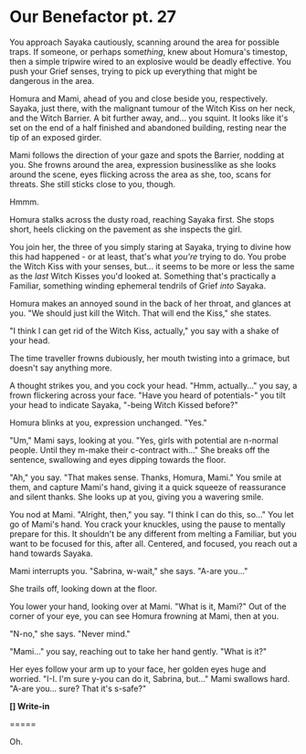 # Our Benefactor pt. 27

You approach Sayaka cautiously, scanning around the area for possible traps. If someone, or perhaps some*thing*, knew about Homura's timestop, then a simple tripwire wired to an explosive would be deadly effective. You push your Grief senses, trying to pick up everything that might be dangerous in the area.

Homura and Mami, ahead of you and close beside you, respectively. Sayaka, just there, with the malignant tumour of the Witch Kiss on her neck, and the Witch Barrier. A bit further away, and... you squint. It looks like it's set on the end of a half finished and abandoned building, resting near the tip of an exposed girder.

Mami follows the direction of your gaze and spots the Barrier, nodding at you. She frowns around the area, expression businesslike as she looks around the scene, eyes flicking across the area as she, too, scans for threats. She still sticks close to you, though.

Hmmm.

Homura stalks across the dusty road, reaching Sayaka first. She stops short, heels clicking on the pavement as she inspects the girl.

You join her, the three of you simply staring at Sayaka, trying to divine how this had happened - or at least, that's what *you're* trying to do. You probe the Witch Kiss with your senses, but... it seems to be more or less the same as the *last* Witch Kisses you'd looked at. Something that's practically a Familiar, something winding ephemeral tendrils of Grief *into* Sayaka.

Homura makes an annoyed sound in the back of her throat, and glances at you. "We should just kill the Witch. That will end the Kiss," she states.

"I think I can get rid of the Witch Kiss, actually," you say with a shake of your head.

The time traveller frowns dubiously, her mouth twisting into a grimace, but doesn't say anything more.

A thought strikes you, and you cock your head. "Hmm, actually..." you say, a frown flickering across your face. "Have you heard of potentials-" you tilt your head to indicate Sayaka, "-being Witch Kissed before?"

Homura blinks at you, expression unchanged. "Yes."

"Um," Mami says, looking at you. "Yes, girls with potential are n-normal people. Until they m-make their c-contract with..." She breaks off the sentence, swallowing and eyes dipping towards the floor.

"Ah," you say. "That makes sense. Thanks, Homura, Mami." You smile at them, and capture Mami's hand, giving it a quick squeeze of reassurance and silent thanks. She looks up at you, giving you a wavering smile.

You nod at Mami. "Alright, then," you say. "I think I can do this, so..." You let go of Mami's hand. You crack your knuckles, using the pause to mentally prepare for this. It shouldn't be any different from melting a Familiar, but you want to be focused for this, after all. Centered, and focused, you reach out a hand towards Sayaka.

Mami interrupts you. "Sabrina, w-wait," she says. "A-are you..."

She trails off, looking down at the floor.

You lower your hand, looking over at Mami. "What is it, Mami?" Out of the corner of your eye, you can see Homura frowning at Mami, then at you.

"N-no," she says. "Never mind."

"Mami..." you say, reaching out to take her hand gently. "What is it?"

Her eyes follow your arm up to your face, her golden eyes huge and worried. "I-I. I'm sure y-you can do it, Sabrina, but..." Mami swallows hard. "A-are you... sure? That it's s-safe?"

**\[] Write-in**

\=====​

Oh.

